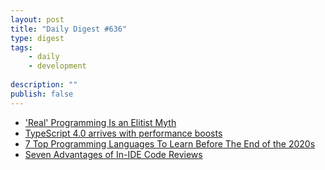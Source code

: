 ```yaml
---
layout: post
title: "Daily Digest #636"
type: digest
tags: 
    - daily
    - development
    
description: ""
publish: false
---
```


- ['Real' Programming Is an Elitist Myth](https://www.wired.com/story/databases-coding-real-programming-myth/)
- [TypeScript 4.0 arrives with performance boosts](https://www.infoworld.com/article/3565756/typescript-40-arrives-with-performance-boosts.html)
- [7 Top Programming Languages To Learn Before The End of the 2020s](https://hackernoon.com/7-top-programming-languages-to-learn-before-2020s-over-yn1g3ugk)
- [Seven Advantages of In-IDE Code Reviews](https://jaxenter.com/code-reviews-ide-172366.html)
